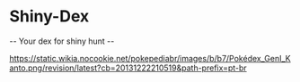 # Shiny-Dex
-- Your dex for shiny hunt --

https://static.wikia.nocookie.net/pokepediabr/images/b/b7/Pokédex_GenI_Kanto.png/revision/latest?cb=20131222210519&path-prefix=pt-br
